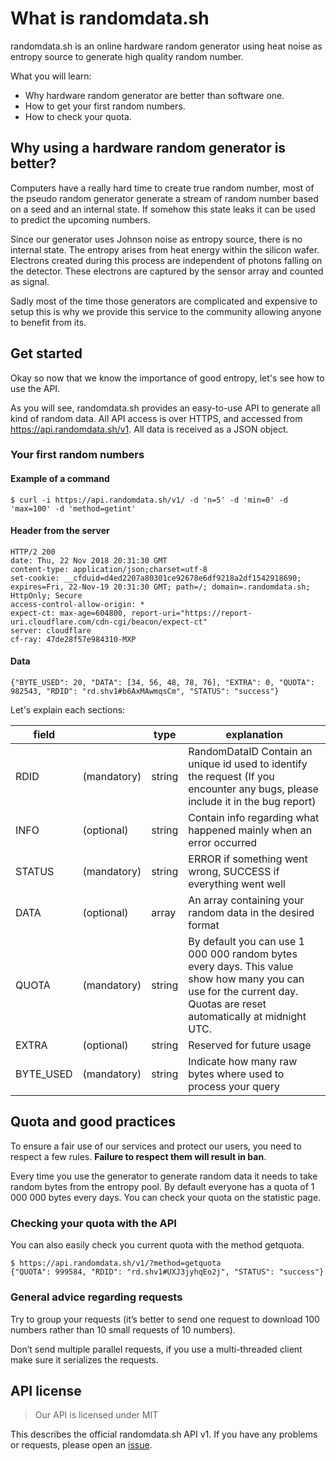 # What is randomdata.sh

randomdata.sh is an online hardware random generator using heat noise as entropy source to generate high quality random number.

What you will learn:
 * Why hardware random generator are better than software one.
 * How to get your first random numbers.
 * How to check your quota.
 
## Why using a hardware random generator is better?

Computers have a really hard time to create true random number, most of the pseudo random generator generate a stream of random number based on a seed and an internal state. If somehow this state leaks it can be used to predict the upcoming numbers.

Since our generator uses Johnson noise as entropy source, there is no internal state. The entropy arises from heat energy within the silicon wafer. Electrons created during this process are independent of photons falling on the detector. These electrons are captured by the sensor array and counted as signal.

Sadly most of the time those generators are complicated and expensive to setup this is why we provide this service to the community allowing anyone to benefit from its.

## Get started

Okay so now that we know the importance of good entropy, let's see how to use the API.

As you will see, randomdata.sh provides an easy-to-use API to generate all kind of random data. All API access is over HTTPS, and accessed from https://api.randomdata.sh/v1. All data is received as a JSON object.

### Your first random numbers
#### Example of a command
```
$ curl -i https://api.randomdata.sh/v1/ -d 'n=5' -d 'min=0' -d 'max=100' -d 'method=getint'
```
#### Header from the server
```
HTTP/2 200
date: Thu, 22 Nov 2018 20:31:30 GMT
content-type: application/json;charset=utf-8
set-cookie: __cfduid=d4ed2207a80301ce92678e6df9218a2df1542918690; expires=Fri, 22-Nov-19 20:31:30 GMT; path=/; domain=.randomdata.sh; HttpOnly; Secure
access-control-allow-origin: *
expect-ct: max-age=604800, report-uri="https://report-uri.cloudflare.com/cdn-cgi/beacon/expect-ct"
server: cloudflare
cf-ray: 47de28f57e984310-MXP
```
#### Data
```
{"BYTE_USED": 20, "DATA": [34, 56, 48, 78, 76], "EXTRA": 0, "QUOTA": 982543, "RDID": "rd.shv1#b6AxMAwmqsCm", "STATUS": "success"}
```

Let's explain each sections:

| field |     | type | explanation |
| ----- | --- |  --- | --- |
| RDID | (mandatory) |  string | RandomDataID Contain an unique id used to identify the request (If you encounter any bugs, please include it in the bug report) |
| INFO | (optional) |  string | Contain info regarding what happened mainly when an error occurred |
| STATUS | (mandatory) |  string | ERROR if something went wrong, SUCCESS if everything went well |
| DATA | (optional) |  array | An array containing your random data in the desired format |
| QUOTA | (mandatory) |  string | By default you can use 1 000 000 random bytes every days. This value show how many you can use for the current day. Quotas are reset automatically at midnight UTC. |
| EXTRA | (optional) |  string | Reserved for future usage |
| BYTE_USED | (mandatory) |  string | Indicate how many raw bytes where used to process your query |


## Quota and good practices

To ensure a fair use of our services and protect our users, you need to respect a few rules. **Failure to respect them will result in ban**.

Every time you use the generator to generate random data it needs to take random bytes from the entropy pool. By default everyone has a quota of 1 000 000 bytes every days. You can check your quota on the statistic page.

### Checking your quota with the API
You can also easily check you current quota with the method getquota.
```
$ https://api.randomdata.sh/v1/?method=getquota
{"QUOTA": 999584, "RDID": "rd.shv1#UXJ3jyhqEo2j", "STATUS": "success"}
```

### General advice regarding requests

Try to group your requests (it’s better to send one request to download 100 numbers rather than 10 small requests of 10 numbers).

Don’t send multiple parallel requests, if you use a multi-threaded client make sure it serializes the requests.

## API license

> Our API is licensed under MIT

This describes the official randomdata.sh API v1. If you have any problems or requests, please open an [issue](https://github.com/RandomDataProject/randomdata.sh/issues).
